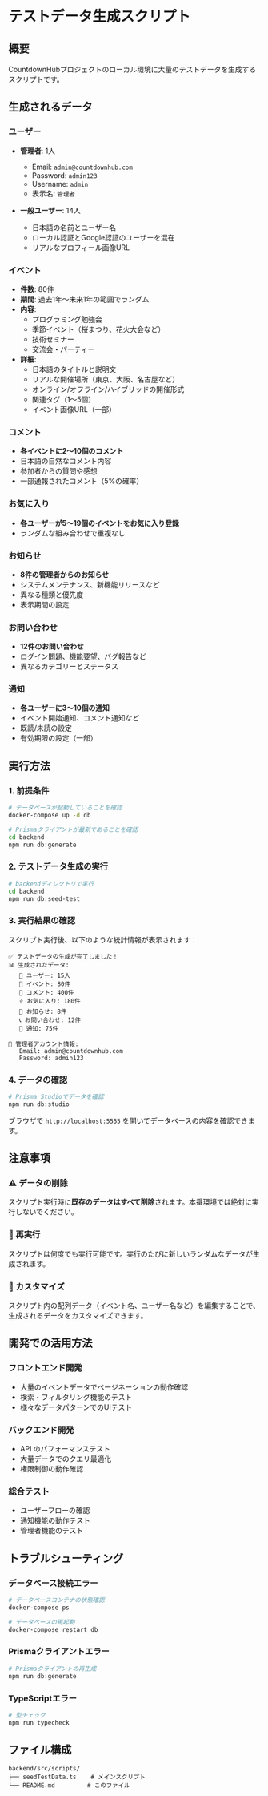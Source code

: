 # テストデータ生成スクリプト

## 概要

CountdownHubプロジェクトのローカル環境に大量のテストデータを生成するスクリプトです。

## 生成されるデータ

### ユーザー
- **管理者**: 1人
  - Email: `admin@countdownhub.com`
  - Password: `admin123`
  - Username: `admin`
  - 表示名: `管理者`

- **一般ユーザー**: 14人
  - 日本語の名前とユーザー名
  - ローカル認証とGoogle認証のユーザーを混在
  - リアルなプロフィール画像URL

### イベント
- **件数**: 80件
- **期間**: 過去1年〜未来1年の範囲でランダム
- **内容**: 
  - プログラミング勉強会
  - 季節イベント（桜まつり、花火大会など）
  - 技術セミナー
  - 交流会・パーティー
- **詳細**:
  - 日本語のタイトルと説明文
  - リアルな開催場所（東京、大阪、名古屋など）
  - オンライン/オフライン/ハイブリッドの開催形式
  - 関連タグ（1〜5個）
  - イベント画像URL（一部）

### コメント
- **各イベントに2〜10個のコメント**
- 日本語の自然なコメント内容
- 参加者からの質問や感想
- 一部通報されたコメント（5%の確率）

### お気に入り
- **各ユーザーが5〜19個のイベントをお気に入り登録**
- ランダムな組み合わせで重複なし

### お知らせ
- **8件の管理者からのお知らせ**
- システムメンテナンス、新機能リリースなど
- 異なる種類と優先度
- 表示期間の設定

### お問い合わせ
- **12件のお問い合わせ**
- ログイン問題、機能要望、バグ報告など
- 異なるカテゴリーとステータス

### 通知
- **各ユーザーに3〜10個の通知**
- イベント開始通知、コメント通知など
- 既読/未読の設定
- 有効期限の設定（一部）

## 実行方法

### 1. 前提条件

```bash
# データベースが起動していることを確認
docker-compose up -d db

# Prismaクライアントが最新であることを確認
cd backend
npm run db:generate
```

### 2. テストデータ生成の実行

```bash
# backendディレクトリで実行
cd backend
npm run db:seed-test
```

### 3. 実行結果の確認

スクリプト実行後、以下のような統計情報が表示されます：

```
✅ テストデータの生成が完了しました！
📊 生成されたデータ:
   👥 ユーザー: 15人
   📅 イベント: 80件
   💬 コメント: 400件
   ⭐ お気に入り: 180件
   📢 お知らせ: 8件
   📞 お問い合わせ: 12件
   🔔 通知: 75件

🔑 管理者アカウント情報:
   Email: admin@countdownhub.com
   Password: admin123
```

### 4. データの確認

```bash
# Prisma Studioでデータを確認
npm run db:studio
```

ブラウザで `http://localhost:5555` を開いてデータベースの内容を確認できます。

## 注意事項

### ⚠️ データの削除
スクリプト実行時に**既存のデータはすべて削除**されます。本番環境では絶対に実行しないでください。

### 🔄 再実行
スクリプトは何度でも実行可能です。実行のたびに新しいランダムなデータが生成されます。

### 🎯 カスタマイズ
スクリプト内の配列データ（イベント名、ユーザー名など）を編集することで、生成されるデータをカスタマイズできます。

## 開発での活用方法

### フロントエンド開発
- 大量のイベントデータでページネーションの動作確認
- 検索・フィルタリング機能のテスト
- 様々なデータパターンでのUIテスト

### バックエンド開発
- API のパフォーマンステスト
- 大量データでのクエリ最適化
- 権限制御の動作確認

### 総合テスト
- ユーザーフローの確認
- 通知機能の動作テスト
- 管理者機能のテスト

## トラブルシューティング

### データベース接続エラー
```bash
# データベースコンテナの状態確認
docker-compose ps

# データベースの再起動
docker-compose restart db
```

### Prismaクライアントエラー
```bash
# Prismaクライアントの再生成
npm run db:generate
```

### TypeScriptエラー
```bash
# 型チェック
npm run typecheck
```

## ファイル構成

```
backend/src/scripts/
├── seedTestData.ts    # メインスクリプト
└── README.md         # このファイル
```